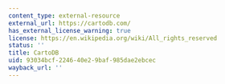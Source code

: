 ```yaml
---
content_type: external-resource
external_url: https://cartodb.com/
has_external_license_warning: true
license: https://en.wikipedia.org/wiki/All_rights_reserved
status: ''
title: CartoDB
uid: 93034bcf-2246-40e2-9baf-985dae2ebcec
wayback_url: ''
---
```


